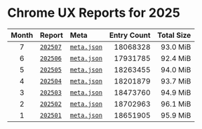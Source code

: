 # Chrome UX Reports for 2025

| Month | Report | Meta | Entry Count | Total Size |
|:-----:|:-------|:-----|------------:|-----------:|
| 7 | [`202507`](https://github.com/crissyfield/crux-dumps/blob/main/2025/07) | [`meta.json`](https://github.com/crissyfield/crux-dumps/raw/main/2025/07/meta.json) | 18068328 | 93.0 MiB |
| 6 | [`202506`](https://github.com/crissyfield/crux-dumps/blob/main/2025/06) | [`meta.json`](https://github.com/crissyfield/crux-dumps/raw/main/2025/06/meta.json) | 17931785 | 92.4 MiB |
| 5 | [`202505`](https://github.com/crissyfield/crux-dumps/blob/main/2025/05) | [`meta.json`](https://github.com/crissyfield/crux-dumps/raw/main/2025/05/meta.json) | 18263455 | 94.0 MiB |
| 4 | [`202504`](https://github.com/crissyfield/crux-dumps/blob/main/2025/04) | [`meta.json`](https://github.com/crissyfield/crux-dumps/raw/main/2025/04/meta.json) | 18201879 | 93.7 MiB |
| 3 | [`202503`](https://github.com/crissyfield/crux-dumps/blob/main/2025/03) | [`meta.json`](https://github.com/crissyfield/crux-dumps/raw/main/2025/03/meta.json) | 18473760 | 94.9 MiB |
| 2 | [`202502`](https://github.com/crissyfield/crux-dumps/blob/main/2025/02) | [`meta.json`](https://github.com/crissyfield/crux-dumps/raw/main/2025/02/meta.json) | 18702963 | 96.1 MiB |
| 1 | [`202501`](https://github.com/crissyfield/crux-dumps/blob/main/2025/01) | [`meta.json`](https://github.com/crissyfield/crux-dumps/raw/main/2025/01/meta.json) | 18651905 | 95.9 MiB |
